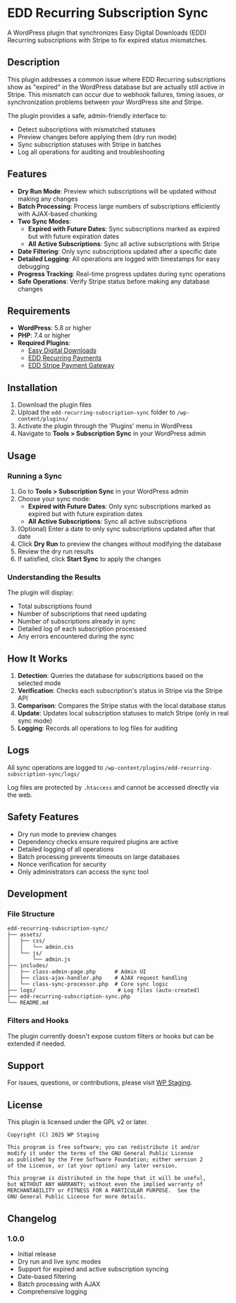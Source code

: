 # EDD Recurring Subscription Sync

A WordPress plugin that synchronizes Easy Digital Downloads (EDD) Recurring subscriptions with Stripe to fix expired status mismatches.

## Description

This plugin addresses a common issue where EDD Recurring subscriptions show as "expired" in the WordPress database but are actually still active in Stripe. This mismatch can occur due to webhook failures, timing issues, or synchronization problems between your WordPress site and Stripe.

The plugin provides a safe, admin-friendly interface to:
- Detect subscriptions with mismatched statuses
- Preview changes before applying them (dry run mode)
- Sync subscription statuses with Stripe in batches
- Log all operations for auditing and troubleshooting

## Features

- **Dry Run Mode**: Preview which subscriptions will be updated without making any changes
- **Batch Processing**: Process large numbers of subscriptions efficiently with AJAX-based chunking
- **Two Sync Modes**:
  - **Expired with Future Dates**: Sync subscriptions marked as expired but with future expiration dates
  - **All Active Subscriptions**: Sync all active subscriptions with Stripe
- **Date Filtering**: Only sync subscriptions updated after a specific date
- **Detailed Logging**: All operations are logged with timestamps for easy debugging
- **Progress Tracking**: Real-time progress updates during sync operations
- **Safe Operations**: Verify Stripe status before making any database changes

## Requirements

- **WordPress**: 5.8 or higher
- **PHP**: 7.4 or higher
- **Required Plugins**:
  - [Easy Digital Downloads](https://easydigitaldownloads.com/)
  - [EDD Recurring Payments](https://easydigitaldownloads.com/downloads/recurring-payments/)
  - [EDD Stripe Payment Gateway](https://easydigitaldownloads.com/downloads/stripe-gateway/)

## Installation

1. Download the plugin files
2. Upload the `edd-recurring-subscription-sync` folder to `/wp-content/plugins/`
3. Activate the plugin through the 'Plugins' menu in WordPress
4. Navigate to **Tools > Subscription Sync** in your WordPress admin

## Usage

### Running a Sync

1. Go to **Tools > Subscription Sync** in your WordPress admin
2. Choose your sync mode:
   - **Expired with Future Dates**: Only sync subscriptions marked as expired but with future expiration dates
   - **All Active Subscriptions**: Sync all active subscriptions
3. (Optional) Enter a date to only sync subscriptions updated after that date
4. Click **Dry Run** to preview the changes without modifying the database
5. Review the dry run results
6. If satisfied, click **Start Sync** to apply the changes

### Understanding the Results

The plugin will display:
- Total subscriptions found
- Number of subscriptions that need updating
- Number of subscriptions already in sync
- Detailed log of each subscription processed
- Any errors encountered during the sync

## How It Works

1. **Detection**: Queries the database for subscriptions based on the selected mode
2. **Verification**: Checks each subscription's status in Stripe via the Stripe API
3. **Comparison**: Compares the Stripe status with the local database status
4. **Update**: Updates local subscription statuses to match Stripe (only in real sync mode)
5. **Logging**: Records all operations to log files for auditing

## Logs

All sync operations are logged to `/wp-content/plugins/edd-recurring-subscription-sync/logs/`

Log files are protected by `.htaccess` and cannot be accessed directly via the web.

## Safety Features

- Dry run mode to preview changes
- Dependency checks ensure required plugins are active
- Detailed logging of all operations
- Batch processing prevents timeouts on large databases
- Nonce verification for security
- Only administrators can access the sync tool

## Development

### File Structure

```
edd-recurring-subscription-sync/
├── assets/
│   ├── css/
│   │   └── admin.css
│   └── js/
│       └── admin.js
├── includes/
│   ├── class-admin-page.php      # Admin UI
│   ├── class-ajax-handler.php    # AJAX request handling
│   └── class-sync-processor.php  # Core sync logic
├── logs/                          # Log files (auto-created)
├── edd-recurring-subscription-sync.php
└── README.md
```

### Filters and Hooks

The plugin currently doesn't expose custom filters or hooks but can be extended if needed.

## Support

For issues, questions, or contributions, please visit [WP Staging](https://wp-staging.com).

## License

This plugin is licensed under the GPL v2 or later.

```
Copyright (C) 2025 WP Staging

This program is free software; you can redistribute it and/or
modify it under the terms of the GNU General Public License
as published by the Free Software Foundation; either version 2
of the License, or (at your option) any later version.

This program is distributed in the hope that it will be useful,
but WITHOUT ANY WARRANTY; without even the implied warranty of
MERCHANTABILITY or FITNESS FOR A PARTICULAR PURPOSE.  See the
GNU General Public License for more details.
```

## Changelog

### 1.0.0
- Initial release
- Dry run and live sync modes
- Support for expired and active subscription syncing
- Date-based filtering
- Batch processing with AJAX
- Comprehensive logging